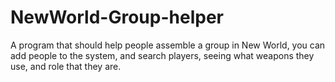 # NewWorld-Group-helper
A program that should help people assemble a group in New World, you can add people to the system, and search players, seeing what weapons they use, and role that they are.
